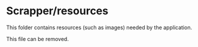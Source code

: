 # Scrapper/resources

This folder contains resources (such as images) needed by the application. 

This file can be removed.
